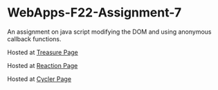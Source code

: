 # WebApps-F22-Assignment-7
An assignment on java script modifying the DOM and using anonymous callback functions.

Hosted at [Treasure Page](https://44-563-web-apps-f22.github.io/44563-webapps-assignment-7-Rama0510/Treasure.html)

Hosted at [Reaction Page](https://44-563-web-apps-f22.github.io/44563-webapps-assignment-7-Rama0510/Reaction.html)

Hosted at [Cycler Page](https://44-563-web-apps-f22.github.io/44563-webapps-assignment-7-Rama0510/Cycler.html)

 
